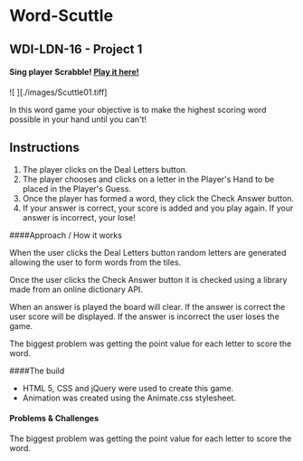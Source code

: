 # Word-Scuttle

## WDI-LDN-16 - Project 1

#### Sing player Scrabble! [Play it here!](https://wordscuttle.herokuapp.com/ "Here!")

![ ][./images/Scuttle01.tiff]

In this word game your objective is to make the highest scoring word possible in your hand until you can't!


## Instructions

1.  The player clicks on the Deal Letters button.
2.  The player chooses and clicks on a letter in the Player's Hand to be placed in the Player's Guess.
3. Once the player has formed a word, they click the Check Answer button.
4. If your answer is correct, your score is added and you play again. If your answer is incorrect, your lose!  


####Approach / How it works

When the user clicks the Deal Letters button random letters are generated allowing the user to form words from the tiles. 

Once the user clicks the Check Answer button it is checked using a library made from an online dictionary API. 

When an answer is played the board will clear. If the answer is correct the user score will be displayed. If the answer is incorrect the user loses the game.

 The biggest problem was getting the point value for each letter to score the word.


####The build

* HTML 5, CSS and jQuery were used to create this game. 
* Animation was created using the Animate.css stylesheet.  

#### Problems & Challenges

The biggest problem was getting the point value for each letter to score the word.


